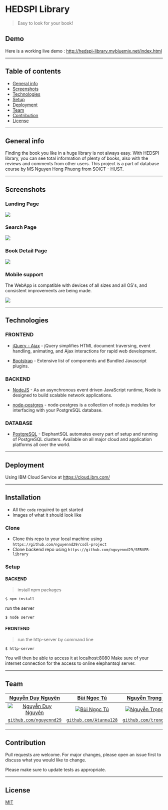 # HEDSPI Library
> Easy to look for your book!
## Demo
Here is a working live demo :  http://hedspi-library.mybluemix.net/index.html
___
## Table of contents
* [General info](#general-info)
* [Screenshots](#screenshots)
* [Technologies](#technologies)
* [Setup](#setup)
* [Deployment](#deployment)
* [Team](#team)
* [Contribution](#contribution)
* [License](#license)
---
## General info
Finding the book you like in a huge library is not always easy. With HEDSPI library, you can see total information of plenty of books, also with the reviews and comments from other users.
This project is a part of database course by MS Nguyen Hong Phuong from SOICT - HUST.

---

## Screenshots

### Landing Page

![](https://scontent.fhan3-1.fna.fbcdn.net/v/t1.0-9/59649002_2346217765656050_4378662537718136832_o.jpg?_nc_cat=109&_nc_oc=AQn13A2YUtq0X95_qzoedrn_fvNzSRhi3hTPMeKqltrjRSDNZ_Aq1DO3JSwmwKjY5TFv8HuTRB82u1kWYJVzWGV_&_nc_ht=scontent.fhan3-1.fna&oh=0251f5293f5f4887be6c287183e853f1&oe=5D737BB5)

### Search Page
![](https://scontent.fhan4-1.fna.fbcdn.net/v/t1.0-9/59558750_2346217758989384_4454688982185279488_o.jpg?_nc_cat=104&_nc_oc=AQnCa_78USg2baHTwTrr_-xhWaBZtcqigxoee-BeBiJ58l4ivTR75KA2yogcWOOvB7Rs3KhVsDj-L6cXIDtzKDTg&_nc_ht=scontent.fhan4-1.fna&oh=21d45639a5661c0379aedcb937226401&oe=5D6806FE)

### Book Detail Page
![](https://scontent.fhan3-3.fna.fbcdn.net/v/t1.0-9/59654826_2346217738989386_1529594208095043584_o.jpg?_nc_cat=101&_nc_oc=AQkoK5hIw5CSbxWoVzaWS1AwexTpHDDTu2Li4yyYcupZ585UYr9Y_AvnLnh7F0hfZny7-lsbIc-XxJIHrEIO2AgP&_nc_ht=scontent.fhan3-3.fna&oh=9d1cf3fd628444503c52d79f484eb4a1&oe=5D656217)

### Mobile support
The WebApp is compatible with devices of all sizes and all OS's, and consistent improvements are being made.

![](https://scontent.fhan3-2.fna.fbcdn.net/v/t1.0-9/59482094_2346217785656048_6184885496175394816_n.jpg?_nc_cat=103&_nc_oc=AQmPkMpGC7YyAl09E6Kp-3RdMdM2wW-FTJ1ntxPLVlGGdW5Nk8_Dti0OJUY0IKqB9KR4jXwGgkD-vHyjLCqyLW-D&_nc_ht=scontent.fhan3-2.fna&oh=395962964cffcb6e6e3216149f31c7f0&oe=5D69BDDE)

---
## Technologies
### FRONTEND
- [jQuery - Ajax](http://www.w3schools.com/jquery/jquery_ref_ajax.asp) - jQuery simplifies HTML document traversing, event handling, animating, and Ajax interactions for rapid web development.

- [Bootstrap](http://getbootstrap.com/) - Extensive list of components and  Bundled Javascript plugins.

### BACKEND
- [NodeJS](https://nodejs.org/) - As an asynchronous event driven JavaScript runtime, Node is designed to build scalable network applications.

- [node-postgres](https://node-postgres.com) - node-postgres is a collection of node.js modules for interfacing with your PostgreSQL database. 

### DATABASE
- [PostgreSQL](https://www.elephantsql.com) - ElephantSQL automates every part of setup and running of PostgreSQL clusters. Available on all major cloud and application platforms all over the world.

---

## Deployment

Using IBM Cloud Service at https://cloud.ibm.com/

---

## Installation

- All the `code` required to get started
- Images of what it should look like

### Clone

- Clone this repo to your local machine using `https://github.com/nguyennd29/csdl-project`
- Clone backend repo using `https://github.com/nguyennd29/SERVER-library`

### Setup
#### BACKEND
> install npm packages

```shell
$ npm install

```
run the server
```shell
$ node server

```

#### FRONTEND
> run the http-server by command line

```shell
$ http-server

```
 You will then be able to access it at localhost:8080
 Make sure of your internet connection for the access to online elephantsql server.

---

## Team


| <a href="https://github.com/nguyennd29" target="_blank">**Nguyễn Duy Nguyên**</a> | <a href="https://github.com/Atanna128" target="_blank">**Bùi Ngọc Tú**</a> | <a href="http://github.com" target="_blank">**Nguyễn Trọng Nghĩa**</a> |
| :---: |:---:| :---:|
| [![Nguyễn Duy Nguyên](http://hedspi-library.mybluemix.net/images/ava1.jpg?s=150)](https://github.com/nguyennd29)    | [![Bùi Ngọc Tú](http://hedspi-library.mybluemix.net/images/ava03.jpeg?s=50)](https://github.com/Atanna128) | [![Nguyễn Trọng Nghĩa](http://hedspi-library.mybluemix.net/images/ava02.jpeg?s=100)]()  |
| <a href="http://github.com/nguyennd29" target="_blank">`github.com/nguyennd29`</a> | <a href="http://github.com/Atanna128" target="_blank">`github.com/Atanna128`</a> | <a href="http://github.com/" target="_blank">`github.com/trongnghia98`</a> |


---


## Contribution
Pull requests are welcome. For major changes, please open an issue first to discuss what you would like to change.

Please make sure to update tests as appropriate.

---

## License
[MIT](https://choosealicense.com/licenses/mit/)
